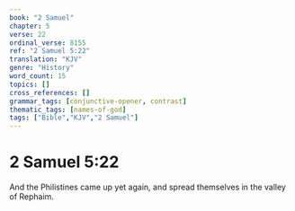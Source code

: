 ```yaml
---
book: "2 Samuel"
chapter: 5
verse: 22
ordinal_verse: 8155
ref: "2 Samuel 5:22"
translation: "KJV"
genre: "History"
word_count: 15
topics: []
cross_references: []
grammar_tags: [conjunctive-opener, contrast]
thematic_tags: [names-of-god]
tags: ["Bible","KJV","2 Samuel"]
---
```


# 2 Samuel 5:22

And the Philistines came up yet again, and spread themselves in the valley of Rephaim.
